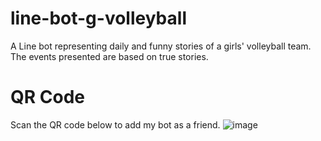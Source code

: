 # line-bot-g-volleyball
A Line bot representing daily and funny stories of a girls' volleyball team. The events presented are based on true stories.

# QR Code
Scan the QR code below to add my bot as a friend.
![image](https://i.imgur.com/4V8oNNq.png)
